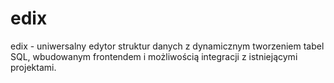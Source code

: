 # edix
edix - uniwersalny edytor struktur danych z dynamicznym tworzeniem tabel SQL, wbudowanym frontendem i możliwością integracji z istniejącymi projektami.
